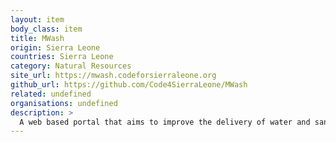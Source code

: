 ```yaml
---
layout: item
body_class: item
title: MWash
origin: Sierra Leone
countries: Sierra Leone
category: Natural Resources
site_url: https://mwash.codeforsierraleone.org
github_url: https://github.com/Code4SierraLeone/MWash
related: undefined
organisations: undefined
description: >
  A web based portal that aims to improve the delivery of water and sanitation services in Freetown
---
```


